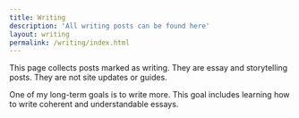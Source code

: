 ```yaml
---
title: Writing
description: 'All writing posts can be found here'
layout: writing
permalink: /writing/index.html
---
```


This page collects posts marked as writing. They are essay and storytelling posts. They are not site updates or guides. 

One of my long-term goals is to write more. This goal includes learning how to write coherent and understandable essays. 